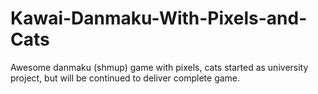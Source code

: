 Kawai-Danmaku-With-Pixels-and-Cats
==================================

Awesome danmaku (shmup) game with pixels, cats started as university project, but will be continued to deliver complete game.
